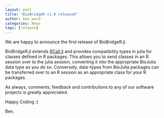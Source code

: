 ```yaml
---
layout: post
title: "BioBridgeR v1.0 released"
author: ben_ward
categories: News
tags: [release]
---
```


We are happy to announce the first release of BioBridgeR.jl.

BioBridgeR.jl extends [RCall.jl](https://github.com/JuliaInterop/RCall.jl)
and provides compatibility types in julia for classes defined in R packages.
This allows you to send classes in an R session over to the julia session,
converting it into the appropriate BioJulia data type as you do so.
Conversely, data-types from BioJulia packages can be transferred over to an
R session as an appropriate class for your R packages.

As always, comments, feedback and contributions to any of our software projects
is greatly appreciated.

Happy Coding :)

Ben.

